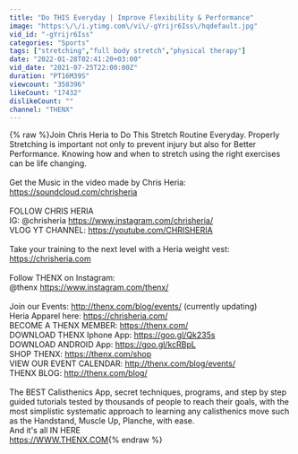 ```yaml
---
title: "Do THIS Everyday | Improve Flexibility & Performance"
image: "https:\/\/i.ytimg.com\/vi\/-gYrijr6Iss\/hqdefault.jpg"
vid_id: "-gYrijr6Iss"
categories: "Sports"
tags: ["stretching","full body stretch","physical therapy"]
date: "2022-01-28T02:41:20+03:00"
vid_date: "2021-07-25T22:00:00Z"
duration: "PT16M39S"
viewcount: "358396"
likeCount: "17432"
dislikeCount: ""
channel: "THENX"
---
```

{% raw %}Join Chris Heria to Do This Stretch Routine Everyday. Properly Stretching is important not only to prevent injury but also for Better Performance. Knowing how and when to stretch using the right exercises can be life changing. <br /><br />Get the Music in the video made by Chris Heria:<br /> <a rel="nofollow" target="blank" href="https://soundcloud.com/chrisheria">https://soundcloud.com/chrisheria</a><br /><br />FOLLOW CHRIS HERIA<br />IG: @chrisheria  <a rel="nofollow" target="blank" href="https://www.instagram.com/chrisheria/">https://www.instagram.com/chrisheria/</a><br />VLOG YT CHANNEL: <a rel="nofollow" target="blank" href="https://youtube.com/CHRISHERIA">https://youtube.com/CHRISHERIA</a><br /><br />Take your training to the next level with a Heria weight vest:<br /><a rel="nofollow" target="blank" href="https://chrisheria.com">https://chrisheria.com</a><br /><br />Follow THENX on Instagram: <br />@thenx  <a rel="nofollow" target="blank" href="https://www.instagram.com/thenx/">https://www.instagram.com/thenx/</a><br /><br />Join our Events: <a rel="nofollow" target="blank" href="http://thenx.com/blog/events/">http://thenx.com/blog/events/</a> (currently updating)<br />Heria Apparel here: <a rel="nofollow" target="blank" href="https://chrisheria.com/">https://chrisheria.com/</a><br />BECOME A THENX MEMBER: <a rel="nofollow" target="blank" href="https://thenx.com/">https://thenx.com/</a><br />DOWNLOAD THENX Iphone App: <a rel="nofollow" target="blank" href="https://goo.gl/Qk235s">https://goo.gl/Qk235s</a> <br />DOWNLOAD ANDROID App: <a rel="nofollow" target="blank" href="https://goo.gl/kcRBpL">https://goo.gl/kcRBpL</a><br />SHOP THENX: <a rel="nofollow" target="blank" href="https://thenx.com/shop">https://thenx.com/shop</a><br />VIEW OUR EVENT CALENDAR: <a rel="nofollow" target="blank" href="http://thenx.com/blog/events/">http://thenx.com/blog/events/</a><br />THENX BLOG: <a rel="nofollow" target="blank" href="http://thenx.com/blog/">http://thenx.com/blog/</a><br /><br />The BEST Calisthenics App, secret techniques, programs, and step by step guided tutorials tested by thousands of people to reach their goals, with the most simplistic systematic approach to learning any calisthenics move such as the Handstand, Muscle Up, Planche, with ease.<br />And it's all IN HERE<br /><a rel="nofollow" target="blank" href="https://WWW.THENX.COM">https://WWW.THENX.COM</a>{% endraw %}

